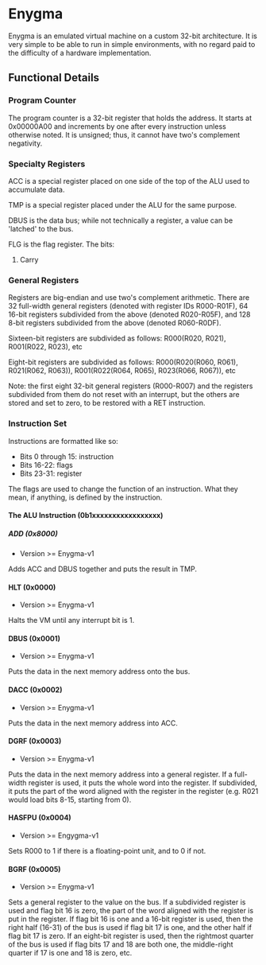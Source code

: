 # Enygma
Enygma is an emulated virtual machine on a custom 32-bit architecture. It is  very simple to be able to run in simple environments, with no regard paid to the difficulty of a hardware implementation.

## Functional Details
### Program Counter
The program counter is a 32-bit register that holds the address. It starts at 0x00000A00 and increments by one after every instruction unless otherwise noted. It is unsigned; thus, it cannot have two's complement negativity.
### Specialty Registers
ACC is a special register placed on one side of the top of the ALU used to accumulate data.

TMP is a special register placed under the ALU for the same purpose.

DBUS is the data bus; while not technically a register, a value can be 'latched' to the bus.

FLG is the flag register. The bits:
1. Carry
### General Registers
Registers are big-endian and use two's complement arithmetic. There are 32 full-width general registers (denoted with register IDs R000-R01F), 64 16-bit registers subdivided from the above (denoted R020-R05F), and 128 8-bit registers subdivided from the above (denoted R060-R0DF).

Sixteen-bit registers are subdivided as follows:
R000(R020, R021), R001(R022, R023), etc

Eight-bit registers are subdivided as follows:
R000(R020(R060, R061), R021(R062, R063)), R001(R022(R064, R065), R023(R066, R067)), etc

Note: the first eight 32-bit general registers (R000-R007) and the registers subdivided from them do not reset with an interrupt, but the others are stored and set to zero, to be restored with a RET instruction.
### Instruction Set
Instructions are formatted like so:
 - Bits 0 through 15: instruction
 - Bits 16-22: flags
 - Bits 23-31: register

The flags are used to change the function of an instruction. What they mean, if anything, is defined by the instruction.
#### The ALU Instruction (0b1xxxxxxxxxxxxxxxxx)
##### ADD (0x8000)
 - Version >= Enygma-v1

Adds ACC and DBUS together and puts the result in TMP.
#### HLT (0x0000)
 - Version >= Enygma-v1

Halts the VM until any interrupt bit is 1.
#### DBUS (0x0001)
 - Version >= Enygma-v1

Puts the data in the next memory address onto the bus.
#### DACC (0x0002)
 - Version >= Enygma-v1

Puts the data in the next memory address into ACC.
#### DGRF (0x0003)
 - Version >= Enygma-v1

Puts the data in the next memory address into a general register. If a full-width register is used, it puts the whole word into the register. If subdivided, it puts the part of the word aligned with the register in the register (e.g. R021 would load bits 8-15, starting from 0).
#### HASFPU (0x0004)
 - Version >= Engygma-v1

Sets R000 to 1 if there is a floating-point unit, and to 0 if not.
#### BGRF (0x0005)
 - Version >= Enygma-v1

Sets a general register to the value on the bus. If a subdivided register is used and flag bit 16 is zero, the part of the word aligned with the register is put in the register. If flag bit 16 is one and a 16-bit register is used, then the right half (16-31) of the bus is used if flag bit 17 is one, and the other half if flag bit 17 is zero. If an eight-bit register is used, then the rightmost quarter of the bus is used if flag bits 17 and 18 are both one, the middle-right quarter if 17 is one and 18 is zero, etc.
